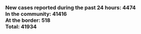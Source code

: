### New cases reported during the past 24 hours: 4474<br/>In the community: 41416<br/>At the border: 518<br/>Total: 41934